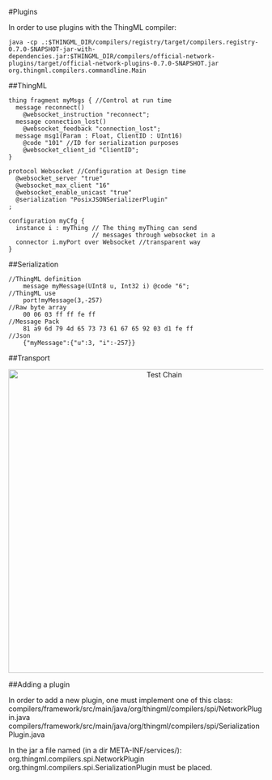 #Plugins

In order to use plugins with the ThingML compiler:
```
java -cp .:$THINGML_DIR/compilers/registry/target/compilers.registry-0.7.0-SNAPSHOT-jar-with-dependencies.jar:$THINGML_DIR/compilers/official-network-plugins/target/official-network-plugins-0.7.0-SNAPSHOT.jar org.thingml.compilers.commandline.Main
```

##ThingML

```
thing fragment myMsgs { //Control at run time
  message reconnect() 
    @websocket_instruction "reconnect";
  message connection_lost() 
    @websocket_feedback "connection_lost";
  message msg1(Param : Float, ClientID : UInt16) 
    @code "101" //ID for serialization purposes
    @websocket_client_id "ClientID"; 
}

protocol Websocket //Configuration at Design time
  @websocket_server "true"
  @websocket_max_client "16"
  @websocket_enable_unicast "true"
  @serialization "PosixJSONSerializerPlugin"
;

configuration myCfg {
  instance i : myThing // The thing myThing can send 
                       // messages through websocket in a
  connector i.myPort over Websocket //transparent way
}
```

##Serialization

```
//ThingML definition
	message myMessage(UInt8 u, Int32 i) @code "6";
//ThingML use
	port!myMessage(3,-257)
//Raw byte array
	00 06 03 ff ff fe ff
//Message Pack
	81 a9 6d 79 4d 65 73 73 61 67 65 92 03 d1 fe ff
//Json
	{"myMessage":{"u":3, "i":-257}}
```

##Transport

<p align="center"><img src="https://raw.githubusercontent.com/SINTEF-9012/ThingML/master/compilers/official-network-plugins/docs/ThingML_Network_plugins.png" alt="Test Chain" width="600"></p>

##Adding a plugin

In order to add a new plugin, one must implement one of this class:
compilers/framework/src/main/java/org/thingml/compilers/spi/NetworkPlugin.java
compilers/framework/src/main/java/org/thingml/compilers/spi/SerializationPlugin.java

In the jar a file named (in a dir META-INF/services/):
org.thingml.compilers.spi.NetworkPlugin
org.thingml.compilers.spi.SerializationPlugin
must be placed.
